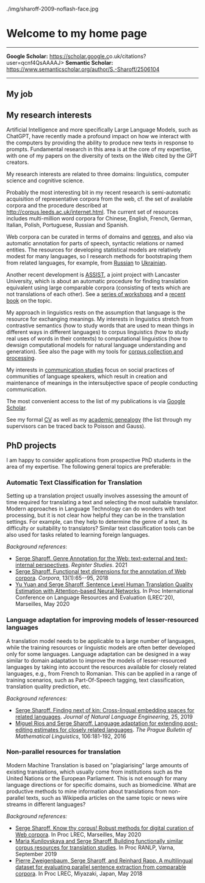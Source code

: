 ./img/sharoff-2009-noflash-face.jpg

# Welcome to my home page

  ----------------------- --------------------------------------------------------------
  **Google Scholar:**     <https://scholar.google.c>o.uk/citations?user=qcnf4QsAAAAJ\>
  **Semantic Scholar:**   <https://www.semanticscholar.org/author/S.-Sharoff/2506104>
  ----------------------- --------------------------------------------------------------

## My job

## My research interests

Artificial Intelligence and more specifically Large Language Models,
such as ChatGPT, have recently made a profound impact on how we interact
with the computers by providing the ability to produce new texts in
response to prompts. Fundamental research in this area is at the core of
my expertise, with one of my papers on the diversity of texts on the Web
cited by the GPT creators.

My research interests are related to three domains: linguistics,
computer science and cognitive science.

Probably the most interesting bit in my recent research is
semi-automatic acquisition of representative corpora from the web, cf.
the set of available corpora and the procedure described at
<http://corpus.leeds.ac.uk/internet.html>. The current set of resources
includes multi-million word corpora for Chinese, English, French,
German, Italian, Polish, Portuguese, Russian and Spanish.

Web corpora can be curated in terms of domains and [genres](webgenres/),
and also via automatic annotation for parts of speech, syntactic
relations or named entities. The resources for developing statistical
models are relatively modest for many languages, so I research methods
for bootstraping them from related languages, for example, from
[Russian](publications/2011-dialog-sharoff-nivre.pdf) to
[Ukrainian](publications/2016-HyTra.pdf).

Another recent development is
[ASSIST](http://ucrel.lancs.ac.uk/projects/assist/), a joint project
with Lancaster University, which is about an automatic procedure for
finding translation equivalent using large comparable corpora
(consisting of texts which are not translations of each other). See a
[series of workshops](https://comparable.limsi.fr/) and a [recent
book](http://www.springer.com/cda/content/document/cda_downloaddocument/9783642201271-c1.pdfSGWID=0-0-45-1442068-p174109864)
on the topic.

My approach in linguistics rests on the assumption that language is the
resource for exchanging meanings. My interests in linguistics stretch
from contrastive semantics (how to study words that are used to mean
things in different ways in different languages) to corpus linguistics
(how to study real uses of words in their contexts) to computational
linguistics (how to dewsign computational models for natural language
understanding and generation). See also the page with my tools for
[corpus collection and
processing](http://corpus.leeds.ac.uk/internet.html).

My interests in [communication studies](communication.html) focus on
social practices of communities of language speakers, which result in
creation and maintenance of meanings in the intersubjective space of
people conducting communication.

The most convenient access to the list of my publications is via [Google
Scholar](https://scholar.google.co.uk/citations?user=qcnf4QsAAAAJ).

See my formal [CV](cv-formal.pdf) as well as my [academic
genealogy](lineage.html) (the list through my supervisors can be traced
back to Poisson and Gauss).

## PhD projects

I am happy to consider applications from prospective PhD students in the
area of my expertise. The following general topics are preferable:

### Automatic Text Classification for Translation

Setting up a translation project usually involves assessing the amount
of time required for translating a text and selecting the most suitable
translator. Modern approaches in Language Technology can do wonders with
text processing, but it is not clear how helpful they can be in the
translation settings. For example, can they help to determine the genre
of a text, its difficulty or suitability to translators? Similar text
classification tools can be also used for tasks related to learning
foreign languages.

*Background references*:

-   [Serge Sharoff. Genre Annotation for the Web: text-external and
    text-internal perspectives](publications/2021-register.pdf).
    *Register Studies*. 2021
-   [Serge Sharoff. Functional text dimensions for the annotation of Web
    corpora](publications/2018-ftd.pdf). *Corpora*, 13(1):65--95, 2018
-   [Yu Yuan and Serge Sharoff, Sentence Level Human Translation Quality
    Estimation with Attention-based Neural
    Networks](publications/2020-LREC-htqe.pdf). In Proc International
    Conference on Language Resources and Evaluation (LREC\'20),
    Marseilles, May 2020

### Language adaptation for improving models of lesser-resourced languages

A translation model needs to be applicable to a large number of
languages, while the training resources or linguistic models are often
better developed only for some languages. Language adaptation can be
designed in a way similar to domain adaptation to improve the models of
lesser-resourced languages by taking into account the resources
available for closely related languages, e.g., from French to Romanian.
This can be applied in a range of training scenarios, such as
Part-Of-Speech tagging, text classification, translation quality
prediction, etc.

*Background references:*

-   [Serge Sharoff. Finding next of kin: Cross-lingual embedding spaces
    for related languages](publications/2019-jnle.pdf). *Journal of
    Natural Language Engineering*, 25, 2019
-   [Miguel Rios and Serge Sharoff. Language adaptation for extending
    post-editing estimates for closely related
    languages](publications/2016-pbml.pdf). *The Prague Bulletin of
    Mathematical Linguistics*, 106:181-192, 2016

### Non-parallel resources for translation

Modern Machine Translation is based on \"plagiarising\" large amounts of
existing translations, which usually come from institutions such as the
United Nations or the European Parliament. This is not enough for many
language directions or for specific domains, such as biomedicine. What
are productive methods to mine information about translations from
non-parallel texts, such as Wikipedia articles on the same topic or news
wire streams in different languages?

*Background references:*

-   [Serge Sharoff. Know thy corpus! Robust methods for digital curation
    of Web corpora](publications/2020-LREC-anatomy.pdf). In Proc LREC,
    Marseilles, May 2020
-   [Maria Kunilovskaya and Serge Sharoff. Building functionally similar
    corpus resources for translation
    studies](publications/2019-RANLP.pdf). In Proc RANLP, Varna,
    September 2019
-   [Pierre Zweigenbaum, Serge Sharoff, and Reinhard Rapp. A
    multilingual dataset for evaluating parallel sentence extraction
    from comparable corpora](publications/2018-lrec-bucc.pdf). In Proc
    LREC, Miyazaki, Japan, May 2018
